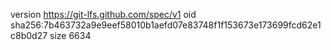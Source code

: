 version https://git-lfs.github.com/spec/v1
oid sha256:7b463732a9e9eef58010b1aefd07e83748f1f153673e173699fcd62e1c8b0d27
size 6634
